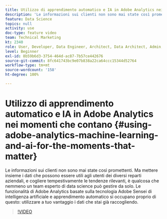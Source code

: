```yaml
---
title: Utilizzo di apprendimento automatico e IA in Adobe Analytics nei momenti che contano
description: 'Le informazioni sui clienti non sono mai state così promettenti. Ma mettere insieme i dati che possono essere utili agli utenti dei diversi reparti aziendali, e cogliere tempestivamente le tendenze rilevanti, è qualcosa che nemmeno un team esperto di data science può gestire da solo. Le funzionalità di Adobe Analytics basate sulla tecnologia Adobe Sensei di intelligenza artificiale e apprendimento automatico si occupano proprio di questo: utilizzare a tuo vantaggio i dati che stai già raccogliendo.'
feature: Data Science
topics: null
activity: use
doc-type: feature video
team: Technical Marketing
kt: 2340
role: User, Developer, Data Engineer, Architect, Data Architect, Admin, Leader
level: Beginner
exl-id: 8b59b6d3-3754-464d-ac87-7b57ce442676
source-git-commit: 8fc641743bc9e07b838a22ca64ccc15344d52764
workflow-type: tm+mt
source-wordcount: '158'
ht-degree: 100%

---
```


# Utilizzo di apprendimento automatico e IA in Adobe Analytics nei momenti che contano {#using-adobe-analytics-machine-learning-and-ai-for-the-moments-that-matter}

Le informazioni sui clienti non sono mai state così promettenti. Ma mettere insieme i dati che possono essere utili agli utenti dei diversi reparti aziendali, e cogliere tempestivamente le tendenze rilevanti, è qualcosa che nemmeno un team esperto di data science può gestire da solo. Le funzionalità di Adobe Analytics basate sulla tecnologia Adobe Sensei di intelligenza artificiale e apprendimento automatico si occupano proprio di questo: utilizzare a tuo vantaggio i dati che stai già raccogliendo.

>[!VIDEO](https://video.tv.adobe.com/v/25837/?quality=12&learn=on)
